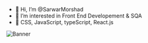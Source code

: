 - 👋 Hi, I’m @SarwarMorshad
- 👀 I’m interested in Front End Developement & SQA
- 🌱 CSS, JavaScript, typeScript, React.js

![Banner](https://www.linkedin.com/in/sarwar-morshad/overlay/background-image/)

<!---
SarwarMorshad/SarwarMorshad is a ✨ special ✨ repository because its `README.md` (this file) appears on your GitHub profile.
You can click the Preview link to take a look at your changes.
--->
